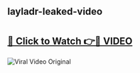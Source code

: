 ## layladr-leaked-video 

# <h2><a href="http://freeplayer.one?title=layladr-leaked-video&ref=21J">🔗 Click to Watch 👉🔴 VIDEO</a></h2>

<a href="http://freeplayer.one?title=layladr-leaked-video&ref=21J" rel="nofollow" data-target="animated-image.originalLink"><img src="https://i.ibb.co.com/xMMVF88/686577567.gif" alt="Viral Video Original" style="max-width: 100%; display: inline-block;" data-target="animated-image.originalImage"></a>

